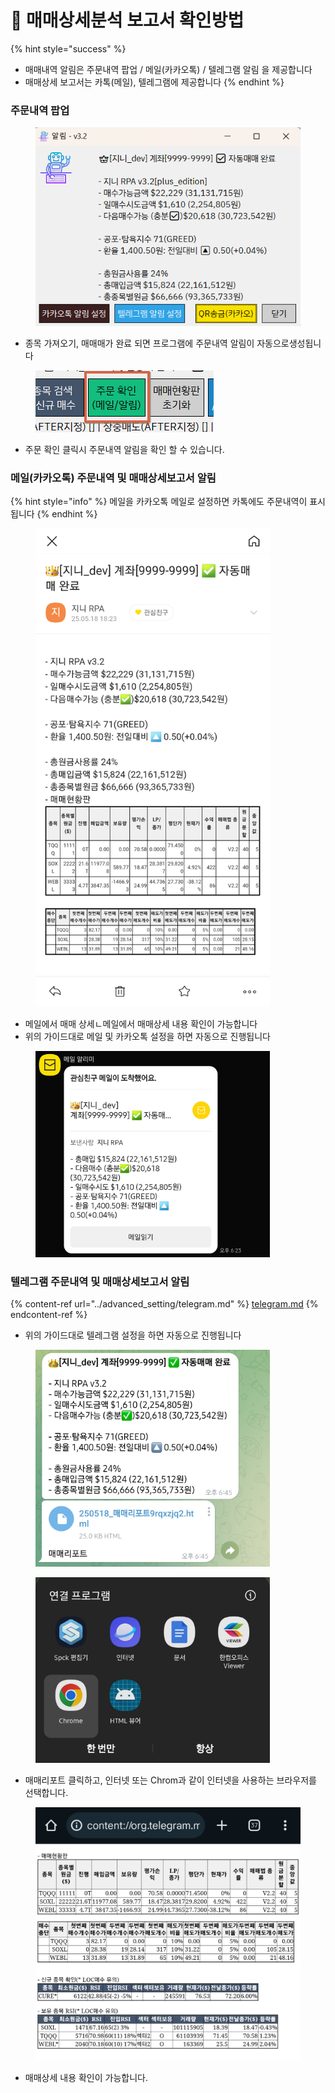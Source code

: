 # 📓 매매상세분석 보고서 확인방법

{% hint style="success" %}
* 매매내역 알림은 주문내역  팝업 / 메일(카카오톡) / 텔레그램 알림 을 제공합니다
* 매매상세 보고서는 카톡(메일), 텔레그램에 제공합니다
{% endhint %}

### 주문내역 팝업

<figure><img src="../.gitbook/assets/image (110).png" alt=""><figcaption></figcaption></figure>

* 종목 가져오기, 매매매가 완료 되면 프로그램에 주문내역 알림이 자동으로생성됩니다

<figure><img src="../.gitbook/assets/image (111).png" alt=""><figcaption></figcaption></figure>

* 주문 확인 클릭시 주문내역 알림을 확인 할 수 있습니다.



### 메일(카카오톡) 주문내역 및 매매상세보고서 알림

{% hint style="info" %}
메일을 카카오톡 메일로 설정하면 카톡에도 주문내역이 표시 됩니다
{% endhint %}

<figure><img src="../.gitbook/assets/image (113).png" alt="" width="375"><figcaption></figcaption></figure>

* 메일에서 매매 상세ㄴ메일에서 매매상세 내용 확인이 가능합니다
* 위의 가이드대로 메일 및 카카오톡 설정을 하면 자동으로 진행됩니다

<figure><img src="../.gitbook/assets/image (114).png" alt="" width="375"><figcaption></figcaption></figure>







### 텔레그램 주문내역 및 매매상세보고서 알림

{% content-ref url="../advanced_setting/telegram.md" %}
[telegram.md](../advanced_setting/telegram.md)
{% endcontent-ref %}

* 위의 가이드대로 텔레그램 설정을 하면 자동으로 진행됩니다



<figure><img src="../.gitbook/assets/image (115).png" alt="" width="375"><figcaption></figcaption></figure>

<figure><img src="../.gitbook/assets/image (116).png" alt="" width="375"><figcaption></figcaption></figure>

* 매매리포트 클릭하고, 인터넷 또는 Chrom과 같이 인터넷을 사용하는 브라우저를 선택합니다.



<figure><img src="../.gitbook/assets/image (117).png" alt="" width="563"><figcaption></figcaption></figure>

* 매매상세 내용 확인이 가능합니다.
